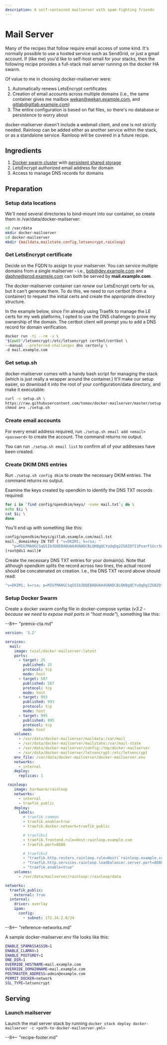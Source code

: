 ```yaml
---
description: A self-contained mailserver with spam-fighting friends
---
```


# Mail Server

Many of the recipes that follow require email access of some kind. It's  normally possible to use a hosted service such as SendGrid, or just a gmail account. If (like me) you'd like to self-host email for your stacks, then the following recipe provides a full-stack mail server running on the docker HA swarm.

Of value to me in choosing docker-mailserver were:

1. Automatically renews LetsEncrypt certificates
2. Creation of email accounts across multiple domains (i.e., the same container gives me mailbox wekan@wekan.example.com, and gitlab@gitlab.example.com)
3. The entire configuration is based on flat files, so there's no database or persistence to worry about

docker-mailserver doesn't include a webmail client, and one is not strictly needed. Rainloop can be added either as another service within the stack, or as a standalone service. Rainloop will be covered in a future recipe.

## Ingredients

1. [Docker swarm cluster](/docker-swarm/design/) with [persistent shared storage](/docker-swarm/shared-storage-ceph/)
2. LetsEncrypt authorized email address for domain
3. Access to manage DNS records for domains

## Preparation

### Setup data locations

We'll need several directories to bind-mount into our container, so create them in /var/data/docker-mailserver:

```bash
cd /var/data
mkdir docker-mailserver
cd docker-mailserver
mkdir {maildata,mailstate,config,letsencrypt,rainloop}
```

### Get LetsEncrypt certificate

Decide on the FQDN to assign to your mailserver. You can service multiple domains from a single mailserver - i.e., bob@dev.example.com and daphne@prod.example.com can both be served by **mail.example.com**.

The docker-mailserver container can _renew_ our LetsEncrypt certs for us, but it can't generate them. To do this, we need to run certbot (from a container) to request the initial certs and create the appropriate directory structure.

In the example below, since I'm already using Traefik to manage the LE certs for my web platforms, I opted to use the DNS challenge to prove my ownership of the domain. The certbot client will prompt you to add a DNS record for domain verification.

```bash
docker run -ti --rm -v \
"$(pwd)"/letsencrypt:/etc/letsencrypt certbot/certbot \
--manual --preferred-challenges dns certonly \
-d mail.example.com
```

### Get setup.sh

docker-mailserver comes with a handy bash script for managing the stack (which is just really a wrapper around the container.) It'll make our setup easier, so download it into the root of your configuration/data directory, and make it executable:

```bash
curl -o setup.sh \
https://raw.githubusercontent.com/tomav/docker-mailserver/master/setup.sh \
chmod a+x ./setup.sh
```

### Create email accounts

For every email address required, run ```./setup.sh email add <email> <password>``` to create the account. The command returns no output.

You can run ```./setup.sh email list``` to confirm all of your addresses have been created.

### Create DKIM DNS entries

Run ```./setup.sh config dkim``` to create the necessary DKIM entries. The command returns no output.

Examine the keys created by opendkim to identify the DNS TXT records required:

```bash
for i in `find config/opendkim/keys/ -name mail.txt`; do \
echo $i; \
cat $i; \
done
```

You'll end up with something like this:

```bash
config/opendkim/keys/gitlab.example.com/mail.txt
mail._domainkey IN TXT ( "v=DKIM1; k=rsa; "
   "p=MIGfMA0GCSqGSIb3DQEBAQUAA4GNADCBiQKBgQCYuQqDg2ZG8ZOfI1PvarF1Gcr5cJnCR8BeCj5HYgeRohSrxKL5utPEF/AWAxXYwnKpgYN837fu74GfqsIuOhu70lPhGV+O2gFVgpXYWHELvIiTqqO0QgarIN63WE2gzE4s0FckfLrMuxMoXr882wuzuJhXywGxOavybmjpnNHhbQIDAQAB" )  ; ----- DKIM key mail for gitlab.example.com
[root@ds1 mail]#
```

Create the necessary DNS TXT entries for your domain(s). Note that although opendkim splits the record across two lines, the actual record should be concatenated on creation. I.e., the DNS TXT record above should read:

```bash
"v=DKIM1; k=rsa; p=MIGfMA0GCSqGSIb3DQEBAQUAA4GNADCBiQKBgQCYuQqDg2ZG8ZOfI1PvarF1Gcr5cJnCR8BeCj5HYgeRohSrxKL5utPEF/AWAxXYwnKpgYN837fu74GfqsIuOhu70lPhGV+O2gFVgpXYWHELvIiTqqO0QgarIN63WE2gzE4s0FckfLrMuxMoXr882wuzuJhXywGxOavybmjpnNHhbQIDAQAB"
```

### Setup Docker Swarm

Create a docker swarm config file in docker-compose syntax (_v3.2 - because we need to expose mail ports in "host mode"_), something like this:

--8<-- "premix-cta.md"

```yaml
version: '3.2'

services:
  mail:
    image: tvial/docker-mailserver:latest
    ports:
      - target: 25
        published: 25
        protocol: tcp
        mode: host
      - target: 587
        published: 587
        protocol: tcp
        mode: host
      - target: 993
        published: 993
        protocol: tcp
        mode: host
      - target: 995
        published: 995
        protocol: tcp
        mode: host
    volumes:
      - /var/data/docker-mailserver/maildata:/var/mail
      - /var/data/docker-mailserver/mailstate:/var/mail-state
      - /var/data/docker-mailserver/config:/tmp/docker-mailserver
      - /var/data/docker-mailserver/letsencrypt:/etc/letsencrypt
    env_file: /var/data/docker-mailserver/docker-mailserver.env
    networks:
      - internal
    deploy:
      replicas: 1

 rainloop:
    image: hardware/rainloop
    networks:
      - internal
      - traefik_public
    deploy:
      labels:
        # traefik common
        - traefik.enable=true
        - traefik.docker.network=traefik_public

        # traefikv1
        - traefik.frontend.rule=Host:rainloop.example.com
        - traefik.port=8888     

        # traefikv2
        - "traefik.http.routers.rainloop.rule=Host(`rainloop.example.com`)"
        - "traefik.http.services.rainloop.loadbalancer.server.port=8888"
        - "traefik.enable=true"
    volumes:
      - /var/data/mailserver/rainloop:/rainloop/data

networks:
  traefik_public:
    external: true
  internal:
    driver: overlay
    ipam:
      config:
        - subnet: 172.16.2.0/24
```

--8<-- "reference-networks.md"

A sample docker-mailserver.env file looks like this:

```bash
ENABLE_SPAMASSASSIN=1
ENABLE_CLAMAV=1
ENABLE_POSTGREY=1
ONE_DIR=1
OVERRIDE_HOSTNAME=mail.example.com
OVERRIDE_DOMAINNAME=mail.example.com
POSTMASTER_ADDRESS=admin@example.com
PERMIT_DOCKER=network
SSL_TYPE=letsencrypt
```

## Serving

### Launch mailserver

Launch the mail server stack by running ```docker stack deploy docker-mailserver -c <path-to-docker-mailserver.yml>```

[^1]: One of the elements of this design which I didn't appreciate at first is that since the config is entirely file-based, **setup.sh** can be run on any container host, provided it has the shared data mounted. This means that even though docker-mailserver was not designed with docker swarm in mind, it works perfectl with swarm. I.e., from any node, regardless of where the container is actually running, you're able to add/delete email addresses, view logs, etc.

[^2]: If you're using sieve with Rainloop, take note of the [workaround](https://discourse.geek-kitchen.funkypenguin.co.nz/t/mail-server-funky-penguins-geek-cookbook/70/15) identified by [ggilley](https://discourse.geek-kitchen.funkypenguin.co.nz/u/ggilley)

--8<-- "recipe-footer.md"
